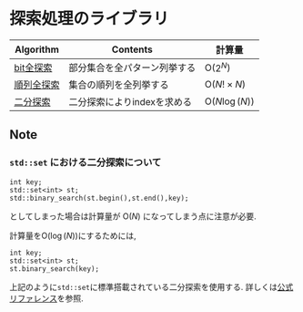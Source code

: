 # 探索処理のライブラリ

|  Algorithm  |  Contents  |計算量|
| ---- | ----| ----|
|  [bit全探索](https://github.com/Nishikubo-Masato/AtCoder-Library/tree/main/Search/bitSearch/bitSearch.cpp)  |  部分集合を全パターン列挙する  |O($2^N$) |
|  [順列全探索](https://github.com/Nishikubo-Masato/AtCoder-Library/tree/main/Search/permutation/permutation.cpp)  | 集合の順列を全列挙する  |O($N!\times N$) |
|  [二分探索](https://github.com/Nishikubo-Masato/AtCoder-Library/tree/main/Search/binarySearch/binarySearch.cpp)  | 二分探索によりindexを求める  |O($N\log(N)$) |


## Note
### ```std::set``` における二分探索について
```
int key;
std::set<int> st;
std::binary_search(st.begin(),st.end(),key);
```
としてしまった場合は計算量が O($N$) になってしまう点に注意が必要.

計算量をO($\log(N)$)にするためには,
```
int key;
std::set<int> st;
st.binary_search(key);
```
上記のように```std::set```に標準搭載されている二分探索を使用する.
詳しくは[公式リファレンス](https://cpprefjp.github.io/reference/algorithm/binary_search.html)を参照.